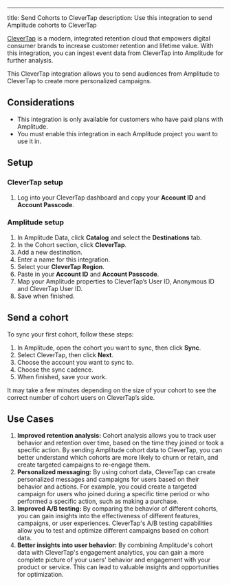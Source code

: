 ---
title: Send Cohorts to CleverTap
description: Use this integration to send Amplitude cohorts to CleverTap

[CleverTap](https://clevertap.com/index/) is a modern, integrated retention cloud that empowers digital consumer brands to increase customer retention and lifetime value. With this integration, you can ingest event data from CleverTap into Amplitude for further analysis.

This CleverTap integration allows you to send audiences from Amplitude to CleverTap to create more personalized campaigns.

## Considerations

- This integration is only available for customers who have paid plans with Amplitude.
- You must enable this integration in each Amplitude project you want to use it in.

## Setup

### CleverTap setup

1. Log into your CleverTap dashboard and copy your **Account ID** and **Account Passcode**.

### Amplitude setup

1. In Amplitude Data, click **Catalog** and select the **Destinations** tab.
2. In the Cohort section, click **CleverTap**.
3. Add a new destination.
4. Enter a name for this integration.
5. Select your **CleverTap Region**.
6. Paste in your **Account ID** and **Account Passcode**.
7. Map your Amplitude properties to CleverTap’s User ID, Anonymous ID and CleverTap User ID.
8. Save when finished.

## Send a cohort

To sync your first cohort, follow these steps:

1. In Amplitude, open the cohort you want to sync, then click **Sync**.
2. Select CleverTap, then click **Next**.
3. Choose the account you want to sync to.
4. Choose the sync cadence.
5. When finished, save your work.

It may take a few minutes depending on the size of your cohort to see the correct number of cohort users on CleverTap’s side.


## Use Cases

1. **Improved retention analysis:** Cohort analysis allows you to track user behavior and retention over time, based on the time they joined or took a specific action. By sending Amplitude cohort data to CleverTap, you can better understand which cohorts are more likely to churn or retain, and create targeted campaigns to re-engage them.
2. **Personalized messaging:** By using cohort data, CleverTap can create personalized messages and campaigns for users based on their behavior and actions. For example, you could create a targeted campaign for users who joined during a specific time period or who performed a specific action, such as making a purchase.
3. **Improved A/B testing:** By comparing the behavior of different cohorts, you can gain insights into the effectiveness of different features, campaigns, or user experiences. CleverTap's A/B testing capabilities allow you to test and optimize different campaigns based on cohort data.
4. **Better insights into user behavior:** By combining Amplitude's cohort data with CleverTap's engagement analytics, you can gain a more complete picture of your users' behavior and engagement with your product or service. This can lead to valuable insights and opportunities for optimization.
